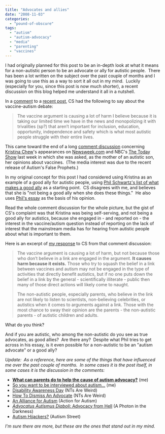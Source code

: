 ```yaml
---
title: "Advocates and allies"
date: "2008-11-03"
categories: 
  - "pound-of-obscure"
tags: 
  - "autism"
  - "autism-advocacy"
  - "media"
  - "parenting"
  - "vaccines"
---
```


I had originally planned for this post to be an in-depth look at what it means for a non-autistic person to be an advocate or ally for autistic people.  There has been a lot written on the subject over the past couple of months and I was going to use this as a way to sort it all out in my mind.  Luckily (especially for you, since this post is now much shorter), a recent discussion on this blog helped me understand it all in a nutshell.

In a [comment](http://autism.gbrettmiller.com/2008/10/so-you-want-to-be-interviewed-about-autism/#comment-1418) to a [recent post](http://autism.gbrettmiller.com/2008/10/so-you-want-to-be-interviewed-about-autism/), CS had the following to say about the vaccine-autism debate:

> The vaccine argument is causing a lot of harm I believe because it is taking our limited time we have in the news and monopolizing it with trivalities (sp?) that aren’t important for inclusion, education, opportunity, independence and safety which is what most autistic people struggle with their entire lives.

This came toward the end of a long [comment discussion](http://autism.gbrettmiller.com/2008/10/so-you-want-to-be-interviewed-about-autism/#comments) concerning [Kristina Chew](http://autismvox.com)'s appearances on [Newsweek.com](http://www.autismvox.com/vaccines-and-autism-videos-on-newsweek/) and NBC's [The Today Show](http://www.autismvox.com/today-with-charlie-and-tomorrow-too/) last week in which she was asked, as the mother of an autistic son, her opinions about vaccines.  (The media interest was due to the recent release of Autism's False Prophets.)

In my original concept for this post I had considered using Kristina as an example of a good ally for autistic people, using [Phil Schwartz's list of what makes a good ally](http://www.autistics.org/library/allies.html) as a starting point.  CS disagrees with me, and believes that she is "not being a good ally when she does these things."  He also uses [Phil's essay](http://www.autistics.org/library/allies.html) as the basis of his opinion.

Read the whole comment discussion for the whole picture, but the gist of CS's complaint was that Kristina was being self-serving, and not being a good ally for autistics, because she engaged in - and reported on - the interest in the vaccine/autism question instead of reporting on the lack of interest that the mainstream media has for hearing from autistic people about what is important to them.

Here is an excerpt of [my response](http://autism.gbrettmiller.com/2008/10/so-you-want-to-be-interviewed-about-autism/#comment-1428) to CS from that comment discussion:

> The vaccine argument is causing a lot of harm, but not because those who don’t believe in a link are engaged in the argument. **It causes harm because it exists.** Those who try to squash the belief in a link between vaccines and autism may not be engaged in the type of activities that directly benefit autistics, but if no one puts down the belief in a link by the general - scientifically illiterate - public then many of those direct actions will likely come to naught.
> 
> The non-autistic people, especially parents, who believe in the link are not likely to listen to scientists, non-believing celebrities, or autistics when it comes to arguments against a link. Those with the most chance to sway their opinion are the parents - the non-autistic parents - of autistic children and adults.

What do you think?

And if you are autistic, who among the non-autistic do you see as true advocates, as good allies?  Are there any?  Despite what Phil tries to get across in his essay, is it even possible for a non-autistic to be an "autism advocate" or a good ally?

_Update:  As a reference, here are some of the things that have influenced me over the past couple of months.  In some cases it is the post itself, in some cases it is the discussion in the comments:_

- **[What can parents do to help the cause of autism advocacy?](../2008/07/what-can-parents-do-to-help-the-cause-of-autism-advocacy/ "Permalink to What can parents do to help the cause of autism advocacy?")** (me)
- [So you want to be interviewed about autism…](../2008/10/so-you-want-to-be-interviewed-about-autism/ "Permalink to So you want to be interviewed about autism…") (me)
- [Disability Awareness Day](http://thiswayoflife.org/blog/?p=346 "Permanent Link to Disability Awareness Day") (NTs Are Weird)
- [How To Dismiss An Advocate](http://thiswayoflife.org/blog/?p=345 "Permanent Link to How To Dismiss An Advocate") (NTs Are Weird)
- [An Alliance for Autism](http://actionforautism.co.uk/2008/09/10/an-alliance-for-autism/ "Permalink") (Action for Autism)
- [_Advocatus Autismus Diaboli_: Advocacy from Hell](http://photoninthedarkness.com/?p=153 "Permanent Link to Advocatus Autismus Diaboli: Advocacy from Hell") (A Photon in the Darkness)
- [Autism Hijackers?](http://www.autismstreet.org/weblog/?p=201 "Autism Hijackers?") (Autism Street)

_I'm sure there are more, but these are the ones that stand out in my mind._
